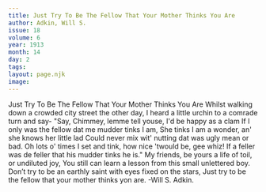```yaml
---
title: Just Try To Be The Fellow That Your Mother Thinks You Are
author: Adkin, Will S.
issue: 18
volume: 6
year: 1913
month: 14
day: 2
tags:
layout: page.njk
image:
---
```

Just Try To Be The Fellow That Your Mother Thinks You Are   Whilst walking down a crowded city street   the other day,   I heard a little urchin to a comrade turn and   say-   "Say, Chimmey, lemme tell youse, I'd be   happy as a clam   If I only was the fellow dat me mudder tinks   I am,   She tinks I am a wonder, an' she knows her   little lad   Could never mix wit' nutting dat was ugly   mean or bad.   Oh lots o' times I set and tink, how nice   'twould be, gee whiz!   If a feller was de feller that his mudder tinks   he is."   My friends, be yours a life of toil, or undiluted joy,   You still can learn a lesson from this small   unlettered boy.   Don’t try to be an earthly saint with eyes fixed on the stars,   Just try to be the fellow that your mother   thinks yon are. -Will S. Adkin.    


